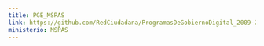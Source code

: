 ```yaml
---
title: PGE_MSPAS
link: https://github.com/RedCiudadana/ProgramasDeGobiernoDigital_2009-2023/raw/main/PGE_MSPAS.pdf
ministerio: MSPAS
---
```


